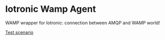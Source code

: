 # Iotronic Wamp Agent

WAMP wrapper for Iotronic: connection between AMQP and WAMP world!


[Test scenario](scenario/scenario.md)

